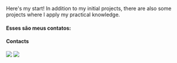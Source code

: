 <p>Here's my start! In addition to my initial projects, there are also some projects where I apply my practical knowledge.</p>
</div> 
<h4>Esses são meus contatos: </h4>
<h4>Contacts</h4>
<div>
<a href="https://www.linkedin.com/in/evilyn-araujo-profiledev" target="_blank"><img src="https://img.shields.io/badge/-LinkedIn-%230077B5?style=for-the-badge&logo=linkedin&logoColor=white" target="_blank"></a>   
  <a href = "https://evilyndeveloper@gmail.com"><img src="https://img.shields.io/badge/Gmail-D14836?style=for-the-badge&logo=gmail&logoColor=white" target="_blank"></a>
